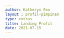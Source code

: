 ```yaml
---
author: Katheryn Fox
layout : profil-pimpinan
type: extras
title: Landing Profil
date: 2021-07-15
---
```

